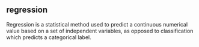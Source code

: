 ## regression
Regression is a statistical method used to predict a continuous numerical value based on a set of independent variables, as opposed to classification which predicts a categorical label.

